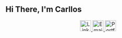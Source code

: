 ## Hi There, I'm Carllos

<p align="center">
  <a href="https://www.linkedin.com/in/carlloswattsnogueira" target="_blank">
    <img height="30px" src="https://img.shields.io/badge/LinkedIn-gray?style=for-the-badge&logo=linkedin&logoColor=white" alt="LinkedIn" />
  </a>
  <a href="mailto:carlloswattsnogueira@gmail.com" target="_blank">
    <img height="30px" src="https://img.shields.io/badge/Email-gray?style=for-the-badge&logo=gmail&logoColor=white" alt="Email" />
  </a>
  <a href="https://cwattsnogueira.github.io/" target="_blank">
    <img height="30px" src="https://img.shields.io/badge/Portfolio-gray?style=for-the-badge&logo=github&logoColor=white" alt="Portfolio" />
  </a>
</p>

<!--## Most Used Languages-->
<!--<div align="center">-->
<!--   <img src="https://github-readme-stats.vercel.app/api/top-langs/?username=cwattsnogueira&theme=city_light&hide_border=true&include_all_commits=true&count_private=true&layout=compact" alt="Top Languages"> -->
 <!-- <img src="https://github-readme-stats.vercel.app/api/top-langs/?username=cwattsnogueira&theme=city_light&hide_border=true&include_all_commits=true&count_private=true&layout=compact&hide=Jupyter%20Notebook">-->
<!--</div>-->

